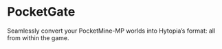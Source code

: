 # PocketGate

Seamlessly convert your PocketMine-MP worlds into Hytopia’s format: all from within the game.

